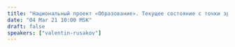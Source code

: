 ```yaml
---
title: "Национальный проект «Образование». Текущее состояние с точки зрения советского инженера"
date: "04 Mar 21 10:00 MSK"
draft: false
speakers: ["valentin-rusakov"]
---
```

